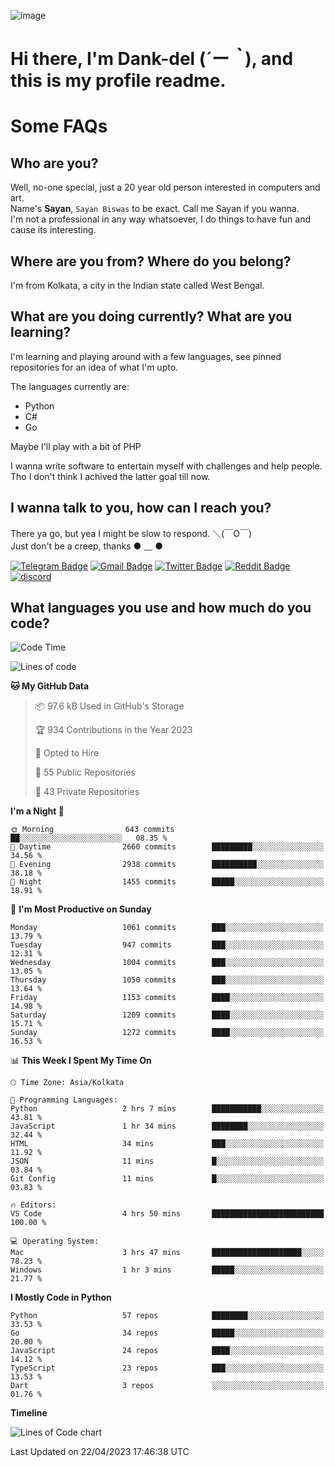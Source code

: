 ![image](https://user-images.githubusercontent.com/63096193/125182844-29f20800-e22f-11eb-8dc9-b0f2d29647bb.png)

# **Hi there, I'm Dank-del (*´ー｀*), and this is my profile readme.**
<!--  [![Profile views](https://gpvc.arturio.dev/dank-del)](https://github.com/dank-del) -->
# Some FAQs

## **Who are you?**

Well, no-one special, just a 20 year old person interested in computers and art. \
Name's **Sayan**, `Sayan Biswas` to be exact. Call me Sayan if you wanna. \
I'm not a professional in any way whatsoever, I do things to have fun and cause its interesting.

## **Where are you from? Where do you belong?**

I'm from Kolkata, a city in the Indian state called West Bengal.

## **What are you doing currently? What are you learning?**

I'm learning and playing around with a few languages, see pinned repositories for an idea of what I'm upto.

The languages currently are:

- Python
- C#
- Go

Maybe I'll play with a bit of PHP

I wanna write software to entertain myself with challenges and help people. \
Tho I don't think I achived the latter goal till now.

<!--## **Eww, I see a weeb profile.**

Can't help it, it's the best way to hide my face on this account
> Why do people hate weebs .-.

## **Cool, what more interests you?**

My interests are quite, weird. They're scattered all over the place. \
I've been fascinated by music and have studied it since the age of 6, I've performed on stage and on air but yeah now I've been away from that. I specialize in key instruments. \
Another thing that interests me is Media Production, aka, working with audio, video and broadcasting media.

> I just like art in general. also feeds the reason of me being obsessed with Japanese drawings (⋟ ﹏ ⋞)-->

## **I wanna talk to you, how can I reach you?**

There ya go, but yea I might be slow to respond. ＼(￣O￣) \
Just don't be a creep, thanks ● ﹏ ●

[![Telegram Badge](https://img.shields.io/badge/-dank_as_fuck-1ca0f1?style=flat-square&logo=telegram&logoColor=white&link=https://t.me/dank_as_fuck)](https://t.me/dank_as_fuck)
[![Gmail Badge](https://img.shields.io/badge/-sayan@asia.com-c14438?style=flat-square&logo=Gmail&logoColor=white&link=mailto:sayan@asia.com)](mailto:sayan@asia.com)
[![Twitter Badge](https://img.shields.io/twitter/follow/TheDankDel?style=social)](https://twitter.com/TheDankDel)
[![Reddit Badge](https://img.shields.io/reddit/user-karma/combined/dank_as_fuck_?style=social)](https://www.reddit.com/user/dank_as_fuck_/)
[![discord](https://discord-md-badge.vercel.app/api/shield/506536929152466945?style=social)](https://discordapp.com/users/506536929152466945)

## **What languages you use and how much do you code?**

<!--START_SECTION:waka-->
![Code Time](http://img.shields.io/badge/Code%20Time-1%2C137%20hrs%2034%20mins-blue)

![Lines of code](https://img.shields.io/badge/From%20Hello%20World%20I%27ve%20Written-4.4%20million%20lines%20of%20code-blue)

**🐱 My GitHub Data** 

> 📦 97.6 kB Used in GitHub's Storage 
 > 
> 🏆 934 Contributions in the Year 2023
 > 
> 💼 Opted to Hire
 > 
> 📜 55 Public Repositories 
 > 
> 🔑 43 Private Repositories 
 > 
**I'm a Night 🦉** 

```text
🌞 Morning                643 commits         ██░░░░░░░░░░░░░░░░░░░░░░░   08.35 % 
🌆 Daytime                2660 commits        █████████░░░░░░░░░░░░░░░░   34.56 % 
🌃 Evening                2938 commits        ██████████░░░░░░░░░░░░░░░   38.18 % 
🌙 Night                  1455 commits        █████░░░░░░░░░░░░░░░░░░░░   18.91 % 
```
📅 **I'm Most Productive on Sunday** 

```text
Monday                   1061 commits        ███░░░░░░░░░░░░░░░░░░░░░░   13.79 % 
Tuesday                  947 commits         ███░░░░░░░░░░░░░░░░░░░░░░   12.31 % 
Wednesday                1004 commits        ███░░░░░░░░░░░░░░░░░░░░░░   13.05 % 
Thursday                 1050 commits        ███░░░░░░░░░░░░░░░░░░░░░░   13.64 % 
Friday                   1153 commits        ████░░░░░░░░░░░░░░░░░░░░░   14.98 % 
Saturday                 1209 commits        ████░░░░░░░░░░░░░░░░░░░░░   15.71 % 
Sunday                   1272 commits        ████░░░░░░░░░░░░░░░░░░░░░   16.53 % 
```


📊 **This Week I Spent My Time On** 

```text
🕑︎ Time Zone: Asia/Kolkata

💬 Programming Languages: 
Python                   2 hrs 7 mins        ███████████░░░░░░░░░░░░░░   43.81 % 
JavaScript               1 hr 34 mins        ████████░░░░░░░░░░░░░░░░░   32.44 % 
HTML                     34 mins             ███░░░░░░░░░░░░░░░░░░░░░░   11.92 % 
JSON                     11 mins             █░░░░░░░░░░░░░░░░░░░░░░░░   03.84 % 
Git Config               11 mins             █░░░░░░░░░░░░░░░░░░░░░░░░   03.83 % 

🔥 Editors: 
VS Code                  4 hrs 50 mins       █████████████████████████   100.00 % 

💻 Operating System: 
Mac                      3 hrs 47 mins       ████████████████████░░░░░   78.23 % 
Windows                  1 hr 3 mins         █████░░░░░░░░░░░░░░░░░░░░   21.77 % 
```

**I Mostly Code in Python** 

```text
Python                   57 repos            ████████░░░░░░░░░░░░░░░░░   33.53 % 
Go                       34 repos            █████░░░░░░░░░░░░░░░░░░░░   20.00 % 
JavaScript               24 repos            ████░░░░░░░░░░░░░░░░░░░░░   14.12 % 
TypeScript               23 repos            ███░░░░░░░░░░░░░░░░░░░░░░   13.53 % 
Dart                     3 repos             ░░░░░░░░░░░░░░░░░░░░░░░░░   01.76 % 
```



**Timeline**

![Lines of Code chart](https://raw.githubusercontent.com/Dank-del/Dank-del/main/assets/bar_graph.png)


 Last Updated on 22/04/2023 17:46:38 UTC
<!--END_SECTION:waka-->

<!--## **Can I stalk your spotify?**

Um sure.

![OwO Spotify](https://spotify-recently-played-readme.vercel.app/api?user=31fdrsslnr7nvq4ytqwtw7c4rxfm&count=5)-->

